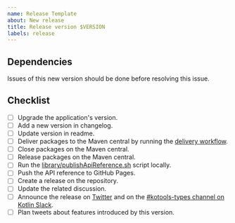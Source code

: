 ```yaml
---
name: Release Template
about: New release
title: Release version $VERSION
labels: release
---
```


## Dependencies

Issues of this new version should be done before resolving this issue.

## Checklist

- [ ] Upgrade the application's version.
- [ ] Add a new version in changelog.
- [ ] Update version in readme.
- [ ] Deliver packages to the Maven central by running the [delivery workflow].
- [ ] Close packages on the Maven central.
- [ ] Release packages on the Maven central.
- [ ] Run the [library/publishApiReference.sh] script locally.
- [ ] Push the API reference to GitHub Pages.
- [ ] Create a release on the repository.
- [ ] Update the related discussion.
- [ ] Announce the release on [Twitter] and on the [#kotools-types channel on Kotlin Slack][slack].
- [ ] Plan tweets about features introduced by this version.

[delivery workflow]: https://github.com/kotools/types/actions/workflows/delivery.yml
[library/publishApiReference.sh]: https://github.com/kotools/types/blob/b4a82be05bc9a0fd2ab16ee35644773426a18a4f/library/publishApiReference.sh
[slack]: https://kotlinlang.slack.com/archives/C05H0L1LD25
[twitter]: https://twitter.com/KotoolsContact
